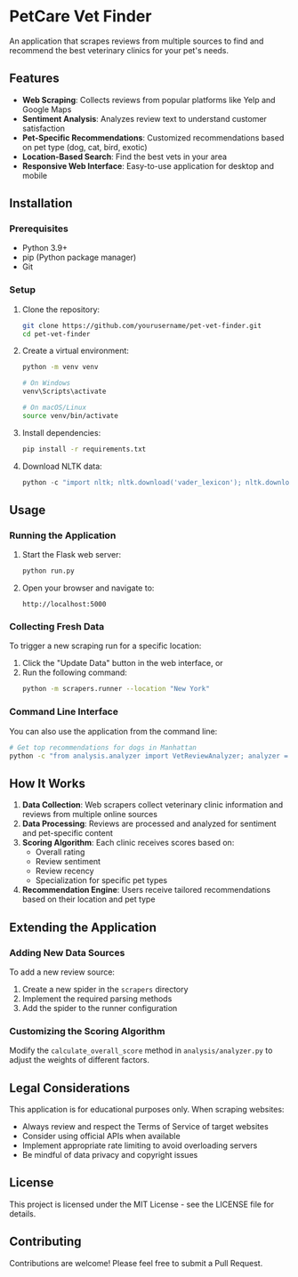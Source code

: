 # PetCare Vet Finder

An application that scrapes reviews from multiple sources to find and recommend the best veterinary clinics for your pet's needs.

## Features

- **Web Scraping**: Collects reviews from popular platforms like Yelp and Google Maps
- **Sentiment Analysis**: Analyzes review text to understand customer satisfaction
- **Pet-Specific Recommendations**: Customized recommendations based on pet type (dog, cat, bird, exotic)
- **Location-Based Search**: Find the best vets in your area
- **Responsive Web Interface**: Easy-to-use application for desktop and mobile

## Installation

### Prerequisites

- Python 3.9+
- pip (Python package manager)
- Git

### Setup

1. Clone the repository:
   ```bash
   git clone https://github.com/yourusername/pet-vet-finder.git
   cd pet-vet-finder
   ```

2. Create a virtual environment:
   ```bash
   python -m venv venv
   
   # On Windows
   venv\Scripts\activate
   
   # On macOS/Linux
   source venv/bin/activate
   ```

3. Install dependencies:
   ```bash
   pip install -r requirements.txt
   ```

4. Download NLTK data:
   ```python
   python -c "import nltk; nltk.download('vader_lexicon'); nltk.download('punkt'); nltk.download('stopwords')"
   ```

## Usage

### Running the Application

1. Start the Flask web server:
   ```bash
   python run.py
   ```

2. Open your browser and navigate to:
   ```
   http://localhost:5000
   ```

### Collecting Fresh Data

To trigger a new scraping run for a specific location:

1. Click the "Update Data" button in the web interface, or
2. Run the following command:
   ```bash
   python -m scrapers.runner --location "New York"
   ```

### Command Line Interface

You can also use the application from the command line:

```bash
# Get top recommendations for dogs in Manhattan
python -c "from analysis.analyzer import VetReviewAnalyzer; analyzer = VetReviewAnalyzer('data/processed/vet_reviews.json'); recommendations = analyzer.get_recommendations(location='Manhattan', pet_type='dog'); print(recommendations)"
```

## How It Works

1. **Data Collection**: Web scrapers collect veterinary clinic information and reviews from multiple online sources
2. **Data Processing**: Reviews are processed and analyzed for sentiment and pet-specific content
3. **Scoring Algorithm**: Each clinic receives scores based on:
   - Overall rating
   - Review sentiment
   - Review recency
   - Specialization for specific pet types
4. **Recommendation Engine**: Users receive tailored recommendations based on their location and pet type

## Extending the Application

### Adding New Data Sources

To add a new review source:

1. Create a new spider in the `scrapers` directory
2. Implement the required parsing methods
3. Add the spider to the runner configuration

### Customizing the Scoring Algorithm

Modify the `calculate_overall_score` method in `analysis/analyzer.py` to adjust the weights of different factors.

## Legal Considerations

This application is for educational purposes only. When scraping websites:

- Always review and respect the Terms of Service of target websites
- Consider using official APIs when available
- Implement appropriate rate limiting to avoid overloading servers
- Be mindful of data privacy and copyright issues

## License

This project is licensed under the MIT License - see the LICENSE file for details.

## Contributing

Contributions are welcome! Please feel free to submit a Pull Request.